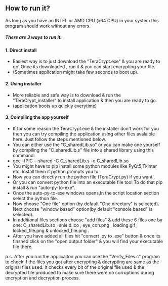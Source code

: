 ## How to run it?
As long as you have an INTEL or AMD CPU (x64 CPU) in your system  this program should work without any errors.
##### There are 3 ways to run it:
#### 1. Direct install
- Easiest way is to just download the "TeraCrypt.exe" & you are ready to go! Once its downloaded , run it & you can start encrypting your file.
- (Sometimes application might take few seconds to boot up).
#### 2. Using installer
- More reliable and safe way is to download & run the "TeraCrypt_installer" to install application & then you are ready to go.
- (application boots up quickly everytime)
#### 3. Compiling the app yourself 
- If for some reason the TeraCrypt.exe & the installer don't work for you then you can try compiling the application using other files avalaible here. Just follow the steps mentioned below.
- You can either use the "C_sharedLib.so" or you can make one yourself by compiling the "C_sharedLib.s" file into a shared library using this command: 
- gcc -fPIC --shared -C C_sharedLib.s -o C_sharedLib.so 
- You might have to pip install some python modules like PyQt5,Tkinter etc. Install them if python prompts you to.
- Now you can directly run the python file (TeraCrypt.py) if you want .
- Or you can convert python file into an executable file too! To do that pip install & run "auto-py-to-exe".
- Once the auto-py-to-exe windows opens,In the script location section select the python file.
- Now choose "One file" option (by default "One directory" is selected). Next choose "window based" option(by default "console based" is selected).
- In additional files sections choose "add files" & add these 6 files one by one: C_sharedLib.so , shield.ico , eye_con.png , loading.gif , locked_file.png & unlocked_file.png .
- After you have added all files hit "convert .py to .exe" button & once its finshed click on the "open output folder" & you will find your executable file there.

p.s. After you run the applicaiton you can use the "Verify_Files.c" program to check if the files you got after encrypting & decrypting are same as the original files used. It checks every bit of the original file used & the decrypted file produced to make sure there were no corruptions during encryption and decryption process.
